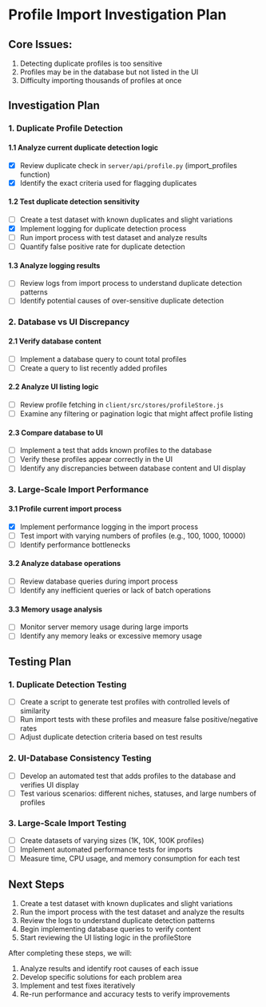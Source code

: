 # Profile Import Investigation Plan

## Core Issues:
1. Detecting duplicate profiles is too sensitive
2. Profiles may be in the database but not listed in the UI
3. Difficulty importing thousands of profiles at once

## Investigation Plan

### 1. Duplicate Profile Detection

#### 1.1 Analyze current duplicate detection logic
- [x] Review duplicate check in `server/api/profile.py` (import_profiles function)
- [x] Identify the exact criteria used for flagging duplicates

#### 1.2 Test duplicate detection sensitivity
- [ ] Create a test dataset with known duplicates and slight variations
- [x] Implement logging for duplicate detection process
- [ ] Run import process with test dataset and analyze results
- [ ] Quantify false positive rate for duplicate detection

#### 1.3 Analyze logging results
- [ ] Review logs from import process to understand duplicate detection patterns
- [ ] Identify potential causes of over-sensitive duplicate detection

### 2. Database vs UI Discrepancy

#### 2.1 Verify database content
- [ ] Implement a database query to count total profiles
- [ ] Create a query to list recently added profiles

#### 2.2 Analyze UI listing logic
- [ ] Review profile fetching in `client/src/stores/profileStore.js`
- [ ] Examine any filtering or pagination logic that might affect profile listing

#### 2.3 Compare database to UI
- [ ] Implement a test that adds known profiles to the database
- [ ] Verify these profiles appear correctly in the UI
- [ ] Identify any discrepancies between database content and UI display

### 3. Large-Scale Import Performance

#### 3.1 Profile current import process
- [x] Implement performance logging in the import process
- [ ] Test import with varying numbers of profiles (e.g., 100, 1000, 10000)
- [ ] Identify performance bottlenecks

#### 3.2 Analyze database operations
- [ ] Review database queries during import process
- [ ] Identify any inefficient queries or lack of batch operations

#### 3.3 Memory usage analysis
- [ ] Monitor server memory usage during large imports
- [ ] Identify any memory leaks or excessive memory usage

## Testing Plan

### 1. Duplicate Detection Testing
- [ ] Create a script to generate test profiles with controlled levels of similarity
- [ ] Run import tests with these profiles and measure false positive/negative rates
- [ ] Adjust duplicate detection criteria based on test results

### 2. UI-Database Consistency Testing
- [ ] Develop an automated test that adds profiles to the database and verifies UI display
- [ ] Test various scenarios: different niches, statuses, and large numbers of profiles

### 3. Large-Scale Import Testing
- [ ] Create datasets of varying sizes (1K, 10K, 100K profiles)
- [ ] Implement automated performance tests for imports
- [ ] Measure time, CPU usage, and memory consumption for each test

## Next Steps
1. Create a test dataset with known duplicates and slight variations
2. Run the import process with the test dataset and analyze the results
3. Review the logs to understand duplicate detection patterns
4. Begin implementing database queries to verify content
5. Start reviewing the UI listing logic in the profileStore

After completing these steps, we will:
1. Analyze results and identify root causes of each issue
2. Develop specific solutions for each problem area
3. Implement and test fixes iteratively
4. Re-run performance and accuracy tests to verify improvements